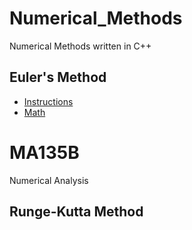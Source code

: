 # Numerical_Methods

Numerical Methods written in C++

## Euler's Method

  - [Instructions](/docs/EU_Instructions.md)
  - [Math](/docs/EulersMethod.md)

# MA135B

Numerical Analysis

## Runge-Kutta Method

